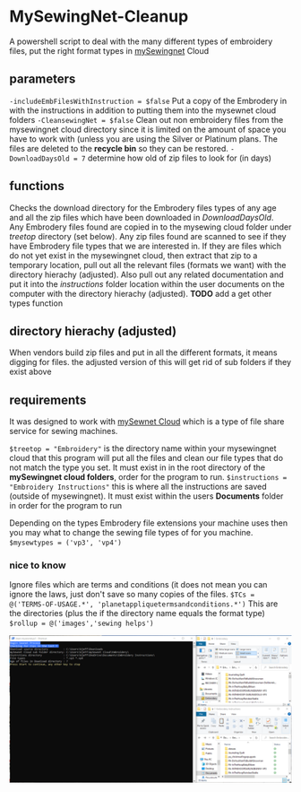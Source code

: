 # MySewingNet-Cleanup
A powershell script to deal with the many different types of embroidery files, put the right format types in [mySewingnet](https://mysewnet.com/) Cloud

## parameters
`-includeEmbFilesWithInstruction = $false` Put a copy of the Embrodery in with the instructions in addition to putting them into the mysewnet cloud folders
`-CleansewingNet = $false`  Clean out non embroidery files from the mysewingnet cloud directory since it is limited on the amount of space you have to work with (unless you are using the Silver or Platinum plans.  The files are deleted to the **recycle bin** so they can be restored.
`-DownloadDaysOld = 7`  determine how old of zip files to look for (in days) 

## functions

Checks the download directory for the Embrodery files types of any age and all the zip files which have been downloaded in *DownloadDaysOld*.  
Any Embrodery files found are copied in to the mysewing cloud folder under *treetop* directory (set below).
Any zip files found are scanned to see if they have Embrodery file types that we are interested in.  If they are files which do not yet exist in the
mysewingnet cloud, then extract that zip to a temporary location, pull out all the relevant files (formats we want) with the directory hierachy (adjusted).  Also pull out any related documentation and put it into the *instructions* folder location within the user documents on the computer with the directory hierachy (adjusted).
**TODO** add a get other types function

## directory hierachy (adjusted)
When vendors build zip files and put in all the different formats, it means digging for files.  the adjusted version of this will get rid of sub folders if they exist above 
## requirements

It was designed to work with [mySewnet Cloud](https://cloud.mysewnet.com/) which is a type of file share service for sewing machines.

`$treetop = "Embroidery"` is the directory name within your mysewingnet cloud that this program will put all the files and clean our file types that do not match the type you set.  It must exist in in the root directory of the **mySewingnet cloud folders**, order for the program to run.
`$instructions = "Embroidery Instructions"`  this is where all the instructions are saved (outside of mysewingnet).  It must exist within the users **Documents** folder in order for the program to run

Depending on the types Embrodery file extensions your machine uses then you may what to change the sewing file types of for you machine.
`$mysewtypes = ('vp3', 'vp4')`


### nice to know

Ignore files which are terms and conditions (it does not mean you can ignore the laws, just don't save so many copies of the files.
`$TCs = @('TERMS-OF-USAGE.*', 'planetappliquetermsandconditions.*')`
This are the directories (plus the if the directory name equals the format type)
`$rollup = @('images','sewing helps')`


![powershell running](docs/2022-01-01_13-53-31.gif)
